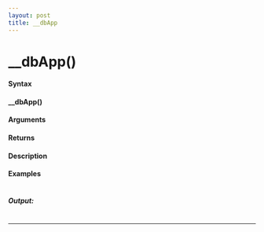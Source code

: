 ```yaml
---
layout: post
title: __dbApp
---
```


# __dbApp()


#### Syntax

#### __dbApp()

#### Arguments

#### Returns

#### Description

#### Examples

```

```

##### Output:

```

```

---